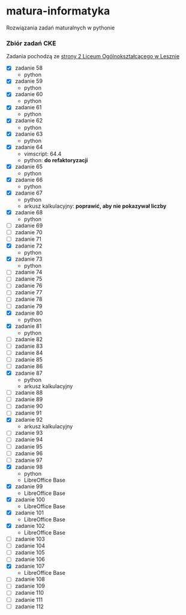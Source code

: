 # matura-informatyka
Rozwiązania zadań maturalnych w pythonie

### Zbiór zadań CKE
Zadania pochodzą ze [strony 2 Liceum Ogólnokształcącego w Lesznie](http://code.kopernik-leszno.pl/news/c-29/zbior-zadan)

- [x] zadanie 58
	* python
- [x] zadanie 59
	* python
- [x] zadanie 60
	* python
- [x] zadanie 61
	* python
- [x] zadanie 62
	* python
- [x] zadanie 63
	* python
- [x] zadanie 64
	* vimscript: 64.4
	* python: **do refaktoryzacji**
- [x] zadanie 65
	* python
- [x] zadanie 66
	* python
- [x] zadanie 67
	* python
	* arkusz kalkulacyjny: **poprawić, aby nie pokazywał liczby**
- [x] zadanie 68
	* python
- [ ] zadanie 69
- [ ] zadanie 70
- [ ] zadanie 71
- [x] zadanie 72
	* python
- [x] zadanie 73
	* python
- [ ] zadanie 74
- [ ] zadanie 75
- [ ] zadanie 76
- [ ] zadanie 77
- [ ] zadanie 78
- [ ] zadanie 79
- [x] zadanie 80
	* python
- [x] zadanie 81
	* python
- [ ] zadanie 82
- [ ] zadanie 83
- [ ] zadanie 84
- [ ] zadanie 85
- [ ] zadanie 86
- [x] zadanie 87
	* python
	* arkusz kalkulacyjny
- [ ] zadanie 88
- [ ] zadanie 89
- [ ] zadanie 90
- [ ] zadanie 91
- [x] zadanie 92
	* arkusz kalkulacyjny
- [ ] zadanie 93
- [ ] zadanie 94
- [ ] zadanie 95
- [ ] zadanie 96
- [ ] zadanie 97
- [x] zadanie 98
	* python
	* LibreOffice Base
- [x] zadanie 99
	* LibreOffice Base
- [x] zadanie 100
	* LibreOffice Base
- [x] zadanie 101
	* LibreOffice Base
- [x] zadanie 102
	* LibreOffice Base
- [ ] zadanie 103
- [ ] zadanie 104
- [ ] zadanie 105
- [ ] zadanie 106
- [x] zadanie 107
	* LibreOffice Base
- [ ] zadanie 108
- [ ] zadanie 109
- [ ] zadanie 110
- [ ] zadanie 111
- [ ] zadanie 112
